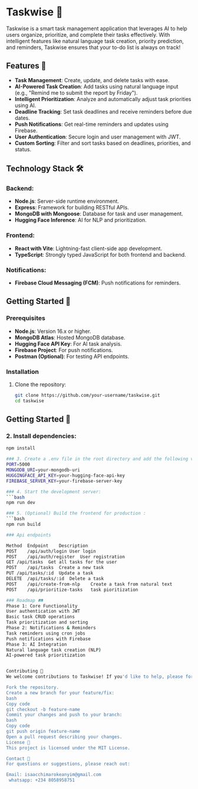 # Taskwise 📝

Taskwise is a smart task management application that leverages AI to help users organize, prioritize, and complete their tasks effectively. With intelligent features like natural language task creation, priority prediction, and reminders, Taskwise ensures that your to-do list is always on track!

## Features 🚀

- **Task Management**: Create, update, and delete tasks with ease.
- **AI-Powered Task Creation**: Add tasks using natural language input (e.g., "Remind me to submit the report by Friday").
- **Intelligent Prioritization**: Analyze and automatically adjust task priorities using AI.
- **Deadline Tracking**: Set task deadlines and receive reminders before due dates.
- **Push Notifications**: Get real-time reminders and updates using Firebase.
- **User Authentication**: Secure login and user management with JWT.
- **Custom Sorting**: Filter and sort tasks based on deadlines, priorities, and status.

## Technology Stack 🛠️

### Backend:
- **Node.js**: Server-side runtime environment.
- **Express**: Framework for building RESTful APIs.
- **MongoDB with Mongoose**: Database for task and user management.
- **Hugging Face Inference**: AI for NLP and prioritization.

### Frontend:
- **React with Vite**: Lightning-fast client-side app development.
- **TypeScript**: Strongly typed JavaScript for both frontend and backend.

### Notifications:
- **Firebase Cloud Messaging (FCM)**: Push notifications for reminders.

## Getting Started 🚧

### Prerequisites
- **Node.js**: Version 16.x or higher.
- **MongoDB Atlas**: Hosted MongoDB database.
- **Hugging Face API Key**: For AI task analysis.
- **Firebase Project**: For push notifications.
- **Postman (Optional)**: For testing API endpoints.

### Installation

1. Clone the repository:
   ```bash
   git clone https://github.com/your-username/taskwise.git
   cd taskwise
## Getting Started 🚧

### 2. Install dependencies:
```bash
npm install

### 3. Create a .env file in the root directory and add the following variables:
PORT=5000
MONGODB_URI=your-mongodb-uri
HUGGINGFACE_API_KEY=your-hugging-face-api-key
FIREBASE_SERVER_KEY=your-firebase-server-key

### 4. Start the development server:
```bash
npm run dev

### 5. (Optional) Build the frontend for production :
```bash
npm run build

### Api endpoints

Method	Endpoint	Description
POST	/api/auth/login	User login
POST	/api/auth/register	User registration
GET	/api/tasks	Get all tasks for the user
POST	/api/tasks	Create a new task
PUT	/api/tasks/:id	Update a task
DELETE	/api/tasks/:id	Delete a task
POST	/api/create-from-nlp	Create a task from natural text
POST	/api/prioritize-tasks	task pioritization

### Roadmap 🛤️
Phase 1: Core Functionality
User authentication with JWT
Basic task CRUD operations
Task prioritization and sorting
Phase 2: Notifications & Reminders
Task reminders using cron jobs
Push notifications with Firebase
Phase 3: AI Integration
Natural language task creation (NLP)
AI-powered task prioritization


Contributing 🤝
We welcome contributions to Taskwise! If you'd like to help, please fork the repository, make your changes, and submit a pull request.

Fork the repository.
Create a new branch for your feature/fix:
bash
Copy code
git checkout -b feature-name
Commit your changes and push to your branch:
bash
Copy code
git push origin feature-name
Open a pull request describing your changes.
License 📜
This project is licensed under the MIT License.

Contact 📧
For questions or suggestions, please reach out:

Email: isaacchimarokeanyim@gmail.com
 whatsapp: +234 8058958751



